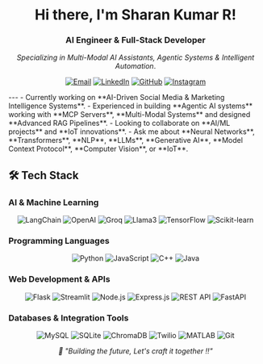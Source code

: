 
<div align="center">
  
# Hi there, I'm Sharan Kumar R! 

### AI Engineer & Full-Stack Developer
*Specializing in Multi-Modal AI Assistants, Agentic Systems & Intelligent Automation*.

[![Email](https://img.shields.io/badge/Email-D14836?style=for-the-badge&logo=gmail&logoColor=white)](mailto:sharankumarjl723@gmail.com)
[![LinkedIn](https://img.shields.io/badge/LinkedIn-0077B5?style=for-the-badge&logo=linkedin&logoColor=white)](https://www.linkedin.com/in/sharan-kumar-r-1ba00124b/)
[![GitHub](https://img.shields.io/badge/GitHub-100000?style=for-the-badge&logo=github&logoColor=white)](https://github.com/Sharan-Kumar-R)
[![Instagram](https://img.shields.io/badge/Instagram-E4405F?style=for-the-badge&logo=instagram&logoColor=white)](https://www.instagram.com/_sharan._.kumar_/)

</div>
---
-  Currently working on **AI-Driven Social Media & Marketing Intelligence Systems**.
-  Experienced in building **Agentic AI systems** working with **MCP Servers**, **Multi-Modal Systems** and designed **Advanced RAG Pipelines**.
-  Looking to collaborate on **AI/ML projects** and **IoT innovations**.
-  Ask me about **Neural Networks**, **Transformers**, **NLP**, **LLMs**, **Generative AI**, **Model Context Protocol**, **Computer Vision**, or **IoT**.

## 🛠️ Tech Stack
### AI & Machine Learning
<p align="center">
  <img src="https://img.shields.io/badge/langchain-1C3C3C?style=for-the-badge&logo=langchain&logoColor=white" alt="LangChain">
  <img src="https://img.shields.io/badge/OpenAI-412991?style=for-the-badge&logo=openai&logoColor=white" alt="OpenAI">
  <img src="https://img.shields.io/badge/groq-FF6600?style=for-the-badge&logo=groq&logoColor=white" alt="Groq">
  <img src="https://img.shields.io/badge/llama3-8B2635?style=for-the-badge&logo=meta&logoColor=white" alt="Llama3">
  <img src="https://img.shields.io/badge/TensorFlow-FF6F00?style=for-the-badge&logo=tensorflow&logoColor=white" alt="TensorFlow">
  <img src="https://img.shields.io/badge/scikit--learn-F7931E?style=for-the-badge&logo=scikit-learn&logoColor=white" alt="Scikit-learn">
</p>

### Programming Languages
<p align="center">
  <img src="https://img.shields.io/badge/python-3670A0?style=for-the-badge&logo=python&logoColor=ffdd54" alt="Python">
  <img src="https://img.shields.io/badge/javascript-%23323330.svg?style=for-the-badge&logo=javascript&logoColor=%23F7DF1E" alt="JavaScript">
  <img src="https://img.shields.io/badge/c++-%2300599C.svg?style=for-the-badge&logo=c%2B%2B&logoColor=white" alt="C++">
  <img src="https://img.shields.io/badge/java-%23ED8B00.svg?style=for-the-badge&logo=openjdk&logoColor=white" alt="Java">
</p>

### Web Development & APIs
<p align="center">
  <img src="https://img.shields.io/badge/flask-%23000.svg?style=for-the-badge&logo=flask&logoColor=white" alt="Flask">
  <img src="https://img.shields.io/badge/streamlit-%23FF4B4B.svg?style=for-the-badge&logo=streamlit&logoColor=white" alt="Streamlit">
  <img src="https://img.shields.io/badge/node.js-6DA55F?style=for-the-badge&logo=node.js&logoColor=white" alt="Node.js">
  <img src="https://img.shields.io/badge/express.js-%23404d59.svg?style=for-the-badge&logo=express&logoColor=%2361DAFB" alt="Express.js">
  <img src="https://img.shields.io/badge/REST_API-02569B?style=for-the-badge&logo=rest&logoColor=white" alt="REST API">
  <img src="https://img.shields.io/badge/FastAPI-009688?style=for-the-badge&logo=fastapi&logoColor=white" alt="FastAPI">
</p>

### Databases & Integration Tools
<p align="center">
  <img src="https://img.shields.io/badge/mysql-%2300f.svg?style=for-the-badge&logo=mysql&logoColor=white" alt="MySQL">
  <img src="https://img.shields.io/badge/sqlite-%2307405e.svg?style=for-the-badge&logo=sqlite&logoColor=white" alt="SQLite">
  <img src="https://img.shields.io/badge/chromadb-FF6B6B?style=for-the-badge" alt="ChromaDB">
  <img src="https://img.shields.io/badge/Twilio-F22F46?style=for-the-badge&logo=twilio&logoColor=white" alt="Twilio">
  <img src="https://img.shields.io/badge/MATLAB-0076A8?style=for-the-badge&logo=mathworks&logoColor=white" alt="MATLAB">
  <img src="https://img.shields.io/badge/git-%23F05033.svg?style=for-the-badge&logo=git&logoColor=white" alt="Git">
</p>

<p align="center">
  <em>💭 "Building the future, Let's craft it together !!"</em>
</p>
